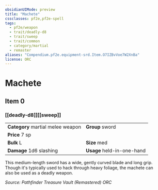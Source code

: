 ```yaml
---
obsidianUIMode: preview
title: "Machete"
cssclasses: pf2e,pf2e-spell
tags:
  - pf2e/weapon
  - trait/deadly-d8
  - trait/sweep
  - trait/common
  - category/martial
  - remaster
aliases: "Compendium.pf2e.equipment-srd.Item.O7IZBvVoe7W2XnBa"
license: ORC
---
```

# Machete
## Item 0
### [[deadly-d8]][[sweep]]

|  |  |
| -- | -- |
| **Category** martial melee weapon | **Group** sword |
| **Price** 7 sp |  |
| **Bulk** L | **Size** med |
| **Damage** 1d6 slashing  | **Usage** held-in-one-hand |



This medium-length sword has a wide, gently curved blade and long grip. Though it's typically used to hack through heavy foliage, the machete can also be used as a deadly weapon.

*Source: Pathfinder Treasure Vault (Remastered)*
*ORC*